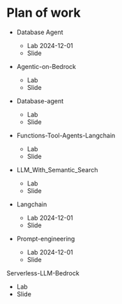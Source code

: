 # Plan of work
* Database Agent
  * Lab 2024-12-01
  * Slide

* Agentic-on-Bedrock
  * Lab
  * Slide

* Database-agent
  * Lab
  * Slide

* Functions-Tool-Agents-Langchain
  * Lab
  * Slide

* LLM_With_Semantic_Search
  * Lab
  * Slide

* Langchain
  * Lab 2024-12-01
  * Slide

* Prompt-engineering
  * Lab 2024-12-01
  * Slide

Serverless-LLM-Bedrock
* Lab
* Slide


